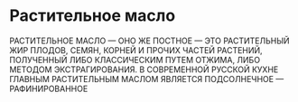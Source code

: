 # Растительное масло
РАСТИТЕЛЬНОЕ МАСЛО — ОНО ЖЕ ПОСТНОЕ — ЭТО РАСТИТЕЛЬНЫЙ ЖИР ПЛОДОВ, СЕМЯН, КОРНЕЙ И ПРОЧИХ ЧАСТЕЙ РАСТЕНИЙ, ПОЛУЧЕННЫЙ ЛИБО КЛАССИЧЕСКИМ ПУТЕМ ОТЖИМА, ЛИБО МЕТОДОМ ЭКСТРАГИРОВАНИЯ. В СОВРЕМЕННОЙ РУССКОЙ КУХНЕ ГЛАВНЫМ РАСТИТЕЛЬНЫМ МАСЛОМ ЯВЛЯЕТСЯ ПОДСОЛНЕЧНОЕ — РАФИНИРОВАННОЕ